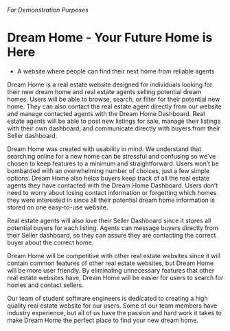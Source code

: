 *For Demonstration Purposes*

# Dream Home - Your Future Home is Here

- A website where people can find their next home from reliable agents

Dream Home is a real estate website designed for individuals looking for their new dream home
and real estate agents selling potential dream homes. Users will be able to browse, search, or
filter for their potential new home. They can also contact the real estate agent directly from our
website and manage contacted agents with the Dream Home Dashboard. Real estate agents
will be able to post new listings for sale, manage their listings with their own dashboard, and
communicate directly with buyers from their Seller dashboard.

Dream Home was created with usability in mind. We understand that searching online for a new
home can be stressful and confusing so we’ve chosen to keep features to a minimum and
straightforward. Users won’t be bombarded with an overwhelming number of choices, just a few
simple options. Dream Home also helps buyers keep track of all the real estate agents they
have contacted with the Dream Home Dashboard. Users don’t need to worry about losing
contact information or forgetting which homes they were interested in since all their potential
dream home information is stored on one easy-to-use website.

Real estate agents will also love their Seller Dashboard since it stores all potential buyers for
each listing. Agents can message buyers directly from their Seller dashboard, so they can
assure they are contacting the correct buyer about the correct home.

Dream Home will be competitive with other real estate websites since it will contain common
features of other real estate websites, but Dream Home will be more user friendly. By
eliminating unnecessary features that other real estate websites have, Dream Home will be
easier for users to search for homes and contact sellers.

Our team of student software engineers is dedicated to creating a high quality real estate
website for our users. Some of our team members have industry experience, but all of us have
the passion and hard work it takes to make Dream Home the perfect place to find your new
dream home.
